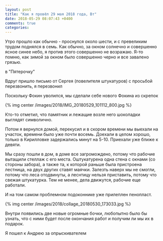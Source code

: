 ```yaml
---
layout: post
title: "Как я провёл 29 мая 2018 года, Вт"
date: 2018-05-29 08:07:43 +0400
comments: true
categories: 
---
```

Утро прошло как обычно - проснулся около шести, и с превеликим трудом поднялся в семь. Как обычно, за окном солнечно и совершенно ясное синее небо, я против этого совершенно не возражаю. Я-то помню, как зимой за окном было совершенно черно и все завалено грязью.

в "Пятерочку"

Вдруг пришло письмо от Сергея (повелителя штукатуров) с просьбой перезвонить, я перезвонил

Поскольку Фокин уволился, мы сделали себе нового Фокина из скрепок

{% img center /images/2018/IMG_20180529_101112_800.jpg %}

Кто-то отметил, что памятник и лежащие возле него шоколадки выглядят символично.


Потом я вернулся домой, перекусил и в скором времени мы выехали на участок, времени было уже почти восемь. Доехали в целом хорошо, только в Кирилловке задержались минут на 5-10. Приехали уже ближе к девяти.

Мы сразу пошли в дом, в доме все загромождено, потому что рабочие вытащили стеллаж с его места. Оштукатурена одна стена с окнами (со стороны забора), а также та, к которой раньше была пристроена лестница, на двух других ставят маячки. Залезть наверх мы не смогли, потому что леса отодвинуты, а леснтицу нельзя приставить, потому что свежая штукатурка. Тем не менее, дела движутся, рабочие еще работали.

И на том самом проблемном подоконнике уже прилеплен пенопласт.

{% img center /images/2018/collage_20180530_173033.jpg %}

Внутри появились две новые огромные бочки, любопытно было бы узнать, что с ними будет после окончания работ и получим ли мы их в подарок.



Я пошел к Андрею за опрыскивателем